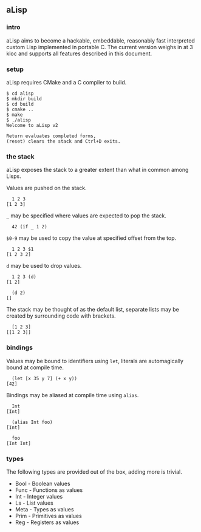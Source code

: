 ## aLisp

### intro
aLisp aims to become a hackable, embeddable, reasonably fast interpreted custom Lisp implemented in portable C. The current version weighs in at 3 kloc and supports all features described in this document.

### setup
aLisp requires CMake and a C compiler to build.

```
$ cd alisp
$ mkdir build
$ cd build
$ cmake ..
$ make
$ ./alisp
Welcome to aLisp v2

Return evaluates completed forms,
(reset) clears the stack and Ctrl+D exits.

```

### the stack
aLisp exposes the stack to a greater extent than what in common among Lisps.

Values are pushed on the stack.

```
  1 2 3
[1 2 3]
```

`_` may be specified where values are expected to pop the stack.

```
  42 (if _ 1 2)
```

`$0-9` may be used to copy the value at specified offset from the top.

```
  1 2 3 $1
[1 2 3 2]
```

`d` may be used to drop values.

```
  1 2 3 (d)
[1 2]

  (d 2)
[]
```

The stack may be thought of as the default list, separate lists may be created by surrounding code with brackets.

```
  [1 2 3]
[[1 2 3]]
```

### bindings

Values may be bound to identifiers using `let`, literals are automagically bound at compile time.

```
  (let [x 35 y 7] (+ x y))
[42]
```

Bindings may be aliased at compile time using `alias`.

```
  Int
[Int]

  (alias Int foo)
[Int]

  foo
[Int Int]
```

### types

The following types are provided out of the box, adding more is trivial.

- Bool - Boolean values
- Func - Functions as values
- Int - Integer values
- Ls - List values
- Meta - Types as values
- Prim - Primitives as values
- Reg - Registers as values